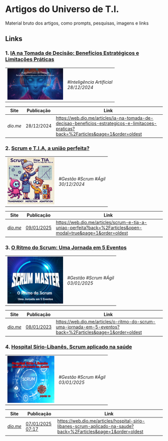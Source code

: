 # Artigos do Universo de T.I.


Material bruto dos artigos, como prompts, pesquisas, imagens e links

## Links

### 1. [**IA na Tomada de Decisão: Benefícios Estratégicos e Limitações Práticas**](./ia_tomada_decisao/README.md)

<table style="border: none;">
    <tr style="border: none;">
        <td style="border: none;">
            <img src="./ia_tomada_decisao/images/header.png" height="100px" />
        </td>
        <td style="border: none;">
            <em>#Inteligência Artificial</em><br />
            <em>28/12/2024</em>
        </td>
    </tr>
</table>


| Site | Publicação | Link |
| --- | --- | --- |
| *dio.me* | 28/12/2024 | https://web.dio.me/articles/ia-na-tomada-de-decisao-beneficios-estrategicos-e-limitacoes-praticas?back=%2Farticles&page=1&order=oldest |

### 2. [**Scrum e T.I.A, a união perfeita?**](./scrum_tia/README.md)

<table style="border: none;">
    <tr style="border: none;">
        <td style="border: none;">
            <img src="./scrum_tia/images/tia-1.jpeg" height="150px" />
        </td>
        <td style="border: none;">
            <em>#Gestão #Scrum #Ágil</em><br />
            <em>30/12/2024</em>
        </td>
    </tr>
</table>


| Site | Publicação | Link |
| --- | --- | --- |
| [*dio.me*](https://web.dio.me/articles/scrum-e-tia-a-uniao-perfeita?back=%2Farticles&open-modal=true&page=1&order=oldest) |  [09/01/2025](https://web.dio.me/articles/scrum-e-tia-a-uniao-perfeita?back=%2Farticles&open-modal=true&page=1&order=oldest) | https://web.dio.me/articles/scrum-e-tia-a-uniao-perfeita?back=%2Farticles&open-modal=true&page=1&order=oldest


### 3. [**O Ritmo do Scrum: Uma Jornada em 5 Eventos**](./o_ritmo_scrum/README.md)

<table style="border: none;">
    <tr style="border: none;">
        <td style="border: none;">
            <img src="./o_ritmo_scrum/images/thumbnail.png" height="150px" />
        </td>
        <td style="border: none;">
            <em>#Gestão #Scrum #Ágil</em><br />
            <em>03/01/2025</em>
        </td>
    </tr>
</table>


| Site | Publicação | Link |
| --- | --- | --- |
| [*dio.me*](https://web.dio.me/articles/o-ritmo-do-scrum-uma-jornada-em-5-eventos?back=%2Farticles&page=1&order=oldest) | [08/01/2023](https://web.dio.me/articles/o-ritmo-do-scrum-uma-jornada-em-5-eventos?back=%2Farticles&page=1&order=oldest) | https://web.dio.me/articles/o-ritmo-do-scrum-uma-jornada-em-5-eventos?back=%2Farticles&page=1&order=oldest

### 4. [**Hospital Sírio-Libanês, Scrum aplicado na saúde**](./case_hospital_sirio_libanes/README.md)

<table style="border: none;">
    <tr style="border: none;">
        <td style="border: none;">
            <img src="./case_hospital_sirio_libanes/images/thumbnail.png" height="150px" />
        </td>
        <td style="border: none;">
            <em>#Gestão #Scrum #Ágil</em><br />
            <em>03/01/2025</em>
        </td>
    </tr>
</table>


| Site | Publicação | Link |
| --- | --- | --- |
| [*dio.me*](https://web.dio.me/articles/hospital-sirio-libanes-scrum-aplicado-na-saude?back=%2Farticles&page=1&order=oldest) | [07/01/2025 07:17](https://web.dio.me/articles/hospital-sirio-libanes-scrum-aplicado-na-saude?back=%2Farticles&page=1&order=oldest) | https://web.dio.me/articles/hospital-sirio-libanes-scrum-aplicado-na-saude?back=%2Farticles&page=1&order=oldest